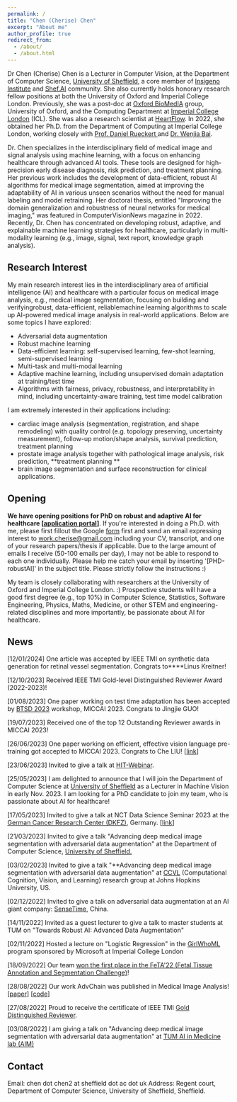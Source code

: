 ```yaml
---
permalink: /
title: "Chen (Cherise) Chen"
excerpt: "About me"
author_profile: true
redirect_from: 
  - /about/
  - /about.html
---
```

Dr Chen (Cherise) Chen is a Lecturer in Computer Vision, at the Department of Computer Science, [University of Sheffield](https://www.sheffield.ac.uk/), a core member of [Insigeno Institute](https://www.sheffield.ac.uk/insigneo) and [Shef.AI](https://shef-ai.github.io/) community. She also currently holds honorary research fellow positions at both the University of Oxford and Imperial College London. Previously, she was a post-doc at [Oxford BioMedIA](https://eng.ox.ac.uk/biomedical-image-analysis/#ourresearch) group, University of Oxford, and the Computing Department at [Imperial College London](https://www.imperial.ac.uk/) (ICL). She was also a research scientist at [HeartFlow](https://www.heartflow.com/). In 2022, she obtained her Ph.D. from the Department of Computing at Imperial College London, working closely with [Prof. Daniel Rueckert ](https://www.imperial.ac.uk/people/d.rueckert)and [Dr. Wenjia Bai](https://www.imperial.ac.uk/people/w.bai).

Dr. Chen specializes in the interdisciplinary field of medical image and signal analysis using machine learning, with a focus on enhancing healthcare through advanced AI tools. These tools are designed for high-precision early disease diagnosis, risk prediction, and treatment planning. Her previous work includes the development of data-efficient, robust AI algorithms for medical image segmentation, aimed at improving the adaptability of AI in various unseen scenarios without the need for manual labeling and model retraining. Her doctoral thesis, entitled "Improving the domain generalization and robustness of neural networks for medical imaging," was featured in ComputerVisionNews magazine in 2022. Recently, Dr. Chen has concentrated on developing robust, adaptive, and explainable machine learning strategies for healthcare, particularly in multi-modality learning (e.g., image, signal, text report, knowledge graph analysis).

Research Interest
-----------------

My main research interest lies in the interdisciplinary area of artificial intelligence (AI) and healthcare with a particular focus on medical image analysis, e.g., medical image segmentation, focusing on building and verifyingrobust, data-efficient, reliablemachine learning algorithms to scale up AI-powered medical image analysis in real-world applications. Below are some topics I have explored:

* Adversarial data augmentation
* Robust machine learning
* Data-efficient learning: self-supervised learning, few-shot learning, semi-supervised learning
* Multi-task and multi-modal learning
* Adaptive machine learning, including unsupervised domain adaptation at training/test time
* Algorithms with fairness, privacy, robustness, and interpretability in mind, including uncertainty-aware training, test time model calibration

I am extremely interested in their applications including:

* cardiac image analysis (segmentation, registration, and shape remodeling) with quality control (e.g. topology preserving, uncertainty measurement), follow-up motion/shape analysis, survival prediction, treatment planning
* prostate image analysis together with pathological image analysis, risk prediction, **treatment planning **
* brain image segmentation and surface reconstruction for clinical applications.

Opening
-------

**We have opening positions for PhD on robust and adaptive AI for healthcare **[**[application portal](https://www.sheffield.ac.uk/postgraduate/phd/apply/applying)]**. If you're interested in doing a Ph.D. with me,  please first fillout the Google [form](https://forms.gle/qXHpvGHwnMqNxov78) first and send an email expressing interest to [work.cherise@gmail.com](mailto:work.cherise@gmail.com) including your CV, transcript, and one of your research papers/thesis if applicable. Due to the large amount of emails I receive (50-100 emails per day), I may not be able to respond to each one individually. Please help me catch your email by inserting '[PHD-robustAI]' in the subject title. Please strictly follow the instructions :)

My team is closely collaborating with researchers at the University of Oxford and Imperial College London. :) Prospective students will have a good first degree (e.g., top 10%) in Computer Science, Statistics, Software Engineering, Physics, Maths, Medicine,  or other STEM and engineering-related disciplines and more importantly, be passionate about AI for healthcare.

News
----

[12/01/2024] One article was accepted by IEEE TMI on synthetic data generation for retinal vessel segmentation. Congrats to****Linus Kreitner!

[12/10/2023] Received IEEE TMI Gold-level Distinguished Reviewer Award (2022-2023)!

[01/08/2023] One paper working on test time adaptation has been accepted by [BTSD 2023](https://btsdmiccai.github.io/) workshop, MICCAI 2023. Congrats to Jingjie GUO!

[19/07/2023] Received one of the top 12 Outstanding Reviewer awards in MICCAI 2023!

[26/06/2023] One paper working on efficient, effective vision language pre-training got accepted to MICCAI 2023. Congrats to Che LIU! [[link](https://arxiv.org/abs/2307.08347)]

[23/06/2023] Invited to give a talk at [HIT-Webinar](https://hit-webinar.com/).

[25/05/2023] I am delighted to announce that I will join the Department of Computer Science at [University of Sheffield](https://www.sheffield.ac.uk/) as a Lecturer in Machine Vision in early Nov. 2023.  I am looking for a PhD candidate to join my team, who is passionate about AI for healthcare!

[17/05/2023] Invited to give a talk at NCT Data Science Seminar 2023 at the [German Cancer Research Center (DKFZ)](https://www.dkfz.de/en/index.html), Germany. [[link](https://www.dkfz.de/en/datascience/seminar/Chen.html)]

[21/03/2023] Invited to give a talk "Advancing deep medical image segmentation with adversarial data augmentation" at the Department of Computer Science, [University of Sheffield.](https://www.sheffield.ac.uk/dcs/about/events/advancing-deep-medical-image-segmentation-adversarial-data-augmentation)

[03/02/2023] Invited to give a talk "**Advancing deep medical image segmentation with adversarial data augmentation" at [CCVL](https://ccvl.jhu.edu/) (Computational Cognition, Vision, and Learning) research group at Johns Hopkins University, US.

[02/12/2022] Invited to give a talk on adversarial data augmentation at an AI giant company: [SenseTime](https://www.sensetime.com/en/?utm_source=google&utm_medium=cpc&utm_campaign=EU-Brand-SenseTime&utm_content=SenseTime&utm_term=sensetime%20ai&utm_source=google&utm_medium=cpc&utm_campaign=SEA-Brand-SenseTime&utm_content=SenseTime&utm_term=sensetime%20ai&gclid=CjwKCAiAuOieBhAIEiwAgjCvcsAZauJIUVzQVt0gouXkBD2x0ckarTQ1yof5FcT0rRdueP81uByfiBoCldQQAvD_BwE), China.

[14/11/2022] Invited as a guest lecturer to give a talk to master students at TUM on "Towards Robust AI: Advanced Data Augmentation"

[02/11/2022] Hosted a lecture on "Logistic Regression" in the [GirlWhoML](https://girlswhoml.com/) program sponsored by Microsoft at Imperial College London

[18/09/2022] Our team [won the first place in the FeTA&#39;22  (Fetal Tissue Annotation and Segmentation Challenge)](https://drive.google.com/file/d/15yEc8TJs63hGqGJeRKkfFFTYaFeJgTuv/view?usp=sharing)!

[28/08/2022] Our work AdvChain was published in Medical Image Analysis! [[paper](https://www.sciencedirect.com/science/article/pii/S1361841522002304)] [[code](https://github.com/cherise215/advchain)]

[27/08/2022]  Proud to receive the certificate of IEEE TMI [Gold Distinguished Reviewer](https://drive.google.com/file/d/1EVOI21gL19yuqtUMOAU3M_7jX3-z67ef/view?usp=sharing).

[03/08/2022] I am giving a talk on "Advancing deep medical image segmentation with adversarial data augmentation" at [TUM AI in Medicine lab (AIM)](https://aim-lab.io/)

Contact
-------

Email: chen dot chen2 at sheffield dot ac dot uk
Address: Regent court, Department of Computer Science, University of Sheffield, Sheffield.
